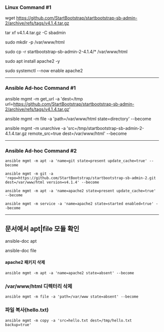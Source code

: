 ### Linux Command #1
wget https://github.com/StartBootstrap/startbootstrap-sb-admin-2/archive/refs/tags/v4.1.4.tar.gz

tar xf v4.1.4.tar.gz -C sbadmin

sudo mkdir -p /var/www/html

sudo cp -r startbootstrap-sb-admin-2-4.1.4/* /var/www/html

sudo apt install apache2 -y

sudo systemctl --now enable apache2


----

### Ansible Ad-hoc Command #1
ansible mgmt -m get_url -a 'dest=/tmp url=https://github.com/StartBootstrap/startbootstrap-sb-admin-2/archive/refs/tags/v4.1.4.tar.gz'

ansible mgmt -m file -a 'path=/var/www/html state=directory' --become

ansible mgmt -m unarchive -a 'src=/tmp/startbootstrap-sb-admin-2-4.1.4.tar.gz remote_src=true dest=/var/www/html' --become

---

### Ansible Ad-hoc Command #2
```
ansible mgmt -m apt -a 'name=git state=present update_cache=true' --become
```
```
ansible mgmt -m git -a 'repo=https://github.com/StartBootstrap/startbootstrap-sb-admin-2.git dest=/var/www/html version=v4.1.4' --become
```
```
ansible mgmt -m apt -a 'name=apache2 state=present update_cache=true' --become
```
```
ansible mgmt -m service -a 'name=apache2 state=started enabled=true' --become
```
---


## 문서에서 apt|file 모듈 확인
ansible-doc apt

ansible-doc file

#### apache2 패키지 삭제
```
ansible mgmt -m apt -a 'name=apache2 state=absent' --become
```
### /var/www/html 디렉터리 삭제
```
ansible mgmt -m file -a 'path=/var/www state=absent' --become
```

### 파일 복사(hello.txt)
```
ansible mgmt -m copy -a 'src=hello.txt dest=/tmp/hello.txt backup=true'
```